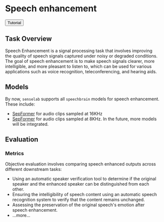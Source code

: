 # Speech enhancement


<button class="tutorial-button" onclick="window.location.href='https://github.com/sensein/senselab/blob/main/tutorials/audiospeech_enhancement.ipynb'">Tutorial</button>


## Task Overview
Speech Enhancement is a signal processing task that involves improving the quality of speech signals captured under noisy or degraded conditions. The goal of speech enhancement is to make speech signals clearer, more intelligible, and more pleasant to listen to, which can be used for various applications such as voice recognition, teleconferencing, and hearing aids.


## Models
By now, ```senselab``` supports all ```speechbrain``` models for speech enhancement. These include:
- [SepFormer](https://huggingface.co/speechbrain/sepformer-wham16k-enhancement) for audio clips sampled at 16KHz
- [SepFormer](https://huggingface.co/speechbrain/.sepformer-wham-enhancement) for audio clips sampled at 8KHz.
In the future, more models will be integrated.


## Evaluation
### Metrics

Objective evaluation involves comparing speech enhanced outputs across different downstream tasks:

- Using an automatic speaker verification tool to determine if the original speaker and the enhanced speaker can be distinguished from each other.
- Ensuring the intelligibility of speech content using an automatic speech recognition system to verify that the content remains unchanged.
- Assessing the preservation of the original speech's emotion after speech enhancement.
- ...more...
